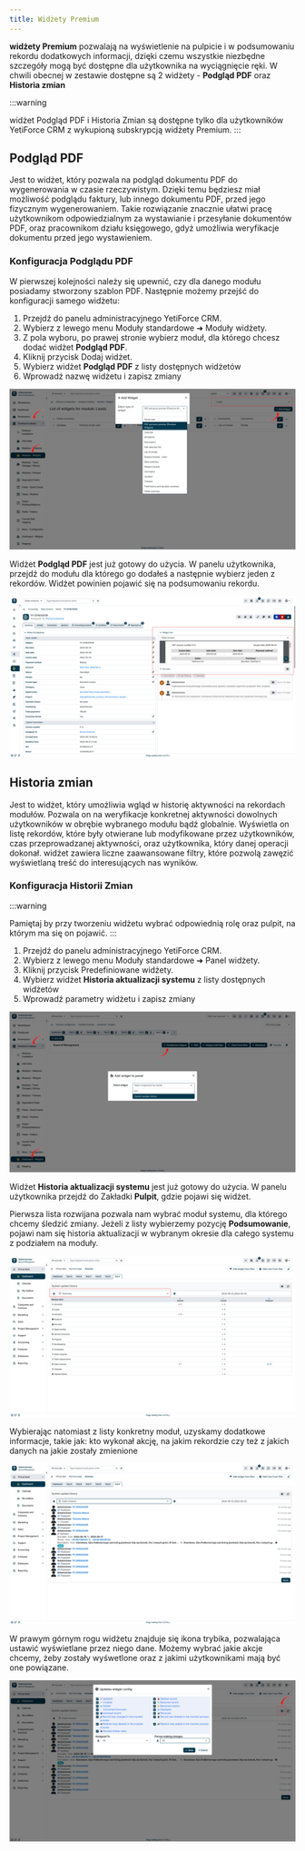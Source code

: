 ```yaml
---
title: Widżety Premium
---
```


**widżety Premium**  pozwalają na wyświetlenie na pulpicie i w podsumowaniu rekordu dodatkowych informacji, dzięki czemu wszystkie niezbędne szczegóły mogą być dostępne dla użytkownika na wyciągnięcie ręki. W chwili obecnej w zestawie dostępne są 2 widżety - **Podgląd PDF** oraz **Historia zmian**

:::warning

widżet Podgląd PDF i Historia Zmian są dostępne tylko dla użytkowników YetiForce CRM z wykupioną subskrypcją widżety Premium.
:::

## Podgląd PDF
Jest to widżet, który pozwala na podgląd dokumentu PDF do wygenerowania w czasie rzeczywistym. Dzięki temu będziesz miał możliwość podglądu faktury, lub innego dokumentu PDF, przed jego fizycznym wygenerowaniem. Takie rozwiązanie znacznie ułatwi pracę użytkownikom odpowiedzialnym za wystawianie i przesyłanie dokumentów PDF, oraz pracownikom działu księgowego, gdyż umożliwia weryfikacje dokumentu przed jego wystawieniem.


### Konfiguracja Podglądu PDF

W pierwszej kolejności należy się upewnić, czy dla danego modułu posiadamy stworzony szablon PDF.
Następnie możemy przejść do konfiguracji samego widżetu:

1. Przejdź do panelu administracyjnego YetiForce CRM.
2. Wybierz z lewego menu  Moduły standardowe ➜ Moduły widżety.
3. Z pola wyboru, po prawej stronie wybierz moduł, dla którego chcesz dodać widżet **Podgląd PDF**.
4. Kliknij przycisk Dodaj widżet.
5. Wybierz widżet **Podgląd PDF** z listy dostępnych widżetów
6. Wprowadź nazwę widżetu i zapisz zmiany

![widgets-1.jpg](widgets-1.jpg)

Widżet **Podgląd PDF** jest już gotowy do użycia. W panelu użytkownika, przejdź do modułu dla którego go dodałeś a następnie wybierz jeden z rekordów. Widżet powinien pojawić się na podsumowaniu rekordu.

![widgets-2.jpg](widgets-2.jpg)

## Historia zmian
Jest to widżet, który umożliwia wgląd w historię aktywności na rekordach modułów. Pozwala on na weryfikacje konkretnej aktywności dowolnych użytkowników w obrębie wybranego modułu bądź globalnie. Wyświetla on listę rekordów, które były otwierane lub modyfikowane przez użytkowników, czas przeprowadzanej aktywności, oraz użytkownika, który danej operacji dokonał. widżet zawiera liczne zaawansowane filtry, które pozwolą zawęzić wyświetlaną treść do interesujących nas wyników.

### Konfiguracja Historii Zmian

:::warning

Pamiętaj by przy tworzeniu widżetu wybrać odpowiednią rolę oraz pulpit, na którym ma się on pojawić.
:::

1. Przejdź do panelu administracyjnego YetiForce CRM.
2. Wybierz z lewego menu  Moduły standardowe ➜ Panel widżety.
4. Kliknij przycisk Predefiniowane widżety.
5. Wybierz widżet **Historia aktualizacji systemu** z listy dostępnych widżetów
6. Wprowadź parametry widżetu i zapisz zmiany

![widgets-3.jpg](widgets-3.jpg)

Widżet **Historia aktualizacji systemu** jest już gotowy do użycia. W panelu użytkownika przejdź do Zakładki **Pulpit**,  gdzie pojawi się widżet. 

Pierwsza lista rozwijana pozwala nam wybrać moduł systemu, dla którego chcemy śledzić zmiany. Jeżeli z listy wybierzemy pozycję **Podsumowanie**, pojawi nam się historia aktualizacji w wybranym okresie dla całego systemu z podziałem na moduły.

![widgets-4.jpg](widgets-4.jpg)

Wybierając natomiast z listy konkretny moduł, uzyskamy dodatkowe informacje, takie jak: kto wykonał akcję, na jakim rekordzie czy też z jakich danych na jakie zostały zmienione

![widgets-5.jpg](widgets-5.jpg)

W prawym górnym rogu widżetu znajduje się ikona trybika, pozwalająca ustawić wyświetlane przez niego dane. Możemy wybrać jakie akcje chcemy, żeby zostały wyśwetlone oraz z jakimi użytkownikami mają być one powiązane.

![widgets-6.jpg](widgets-6.jpg)


